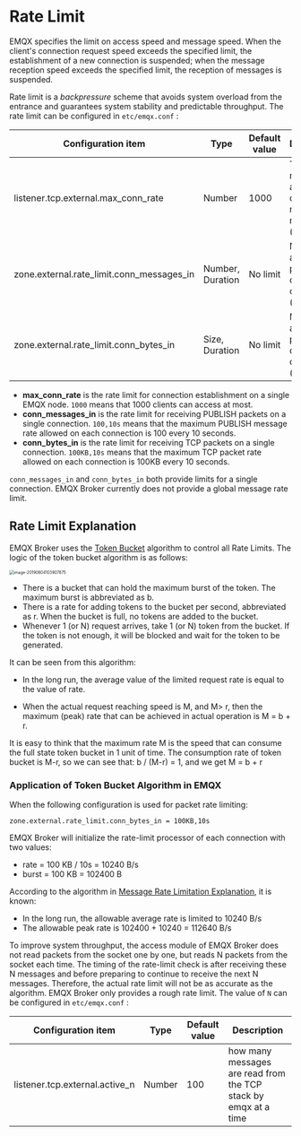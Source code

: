 # Rate Limit
EMQX specifies the limit on access speed and message speed. When the client's connection request speed exceeds the specified limit, the establishment of a new connection is suspended; when the message reception speed exceeds the specified limit, the reception of messages is suspended.

Rate limit is a *backpressure* scheme that avoids system overload from the entrance and guarantees system stability and predictable throughput. The rate limit can be configured in `etc/emqx.conf` :

| Configuration item                        | Type             | Default value | Description                                                  |
| ----------------------------------------- | ---------------- | ------------- | ------------------------------------------------------------ |
| listener.tcp.external.max_conn_rate       | Number           | 1000          | The maximum allowable connection rate on this node (conn/s)  |
| zone.external.rate_limit.conn_messages_in | Number, Duration | No limit      | Maximum allowable publish rate on a single connection (msg/s) |
| zone.external.rate_limit.conn_bytes_in    | Size, Duration   | No limit      | Maximum allowable packet rate on a single connection (bytes/s) |

- **max_conn_rate** is the rate limit for connection establishment on a single EMQX node. `1000` means that 1000 clients can access at most.
- **conn_messages_in** is the rate limit for receiving PUBLISH packets on a single connection. `100,10s` means that the maximum PUBLISH message rate allowed on each connection is 100 every 10 seconds.
- **conn_bytes_in** is the rate limit for receiving TCP packets on a single connection. `100KB,10s` means that the maximum TCP packet rate allowed on each connection is 100KB every 10 seconds.

`conn_messages_in` and `conn_bytes_in` both provide limits for a single connection. EMQX Broker currently does not provide a global message rate limit.

## Rate Limit Explanation 
EMQX Broker uses the [Token Bucket](https://en.wikipedia.org/wiki/Token_bucket) algorithm to control all Rate Limits. The logic of the token bucket algorithm is as follows:

<img src="../assets/token-bucket.jpg" alt="image-20190604103907875" style="zoom:50%;" />

- There is a bucket that can hold the maximum burst of the token. The maximum burst is abbreviated as b.
- There is a rate for adding tokens to the bucket per second, abbreviated as r. When the bucket is full, no tokens are added to the bucket.
- Whenever 1 (or N) request arrives, take 1 (or N) token from the bucket. If the token is not enough, it will be blocked and wait for the token to be generated.

It can be seen from this algorithm:

- In the long run, the average value of the limited request rate is equal to the value of rate.

- When the actual request reaching speed is M, and M> r, then the maximum (peak) rate that can be achieved in actual operation is M = b + r.

It is easy to think that the maximum rate M is the speed that can consume the full state token bucket in 1 unit of time. The consumption rate of token bucket is M-r, so we can see that: b / (M-r) = 1, and we get M = b + r

  

### Application of Token Bucket Algorithm in EMQX
When the following configuration is used for packet rate limiting:

```
zone.external.rate_limit.conn_bytes_in = 100KB,10s
```

EMQX Broker will initialize the rate-limit processor of each connection with two values:

- rate = 100 KB / 10s = 10240 B/s
- burst = 100 KB = 102400 B

According to the algorithm in [Message Rate Limitation Explanation](#rate-limit-explanation), it is known:

- In the long run, the allowable average rate is limited to 10240 B/s
- The allowable peak rate is 102400 + 10240 = 112640 B/s

To improve system throughput, the access module of EMQX Broker does not read packets from the socket one by one, but reads N packets from the socket each time. The timing of the rate-limit check is after receiving these N messages and before preparing to continue to receive the next N messages. Therefore, the actual rate limit will not be as accurate as the algorithm. EMQX Broker only provides a rough rate limit. The value of `N` can be configured in  `etc/emqx.conf` :

| Configuration item             | Type   | Default value | Description                                                  |
| ------------------------------ | ------ | ------------- | ------------------------------------------------------------ |
| listener.tcp.external.active_n | Number | 100           | how many messages are read from the TCP stack by emqx at a time |

